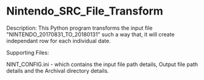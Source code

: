 # Nintendo_SRC_File_Transform

Description: This Python program transforms the input file "NINTENDO_20170831_TO_20180131" such a way that, it will create independant row for each individual date.

Supporting Files:

  NINT_CONFIG.ini - which contains the input file path details, Output file path details and the Archival directory details.
